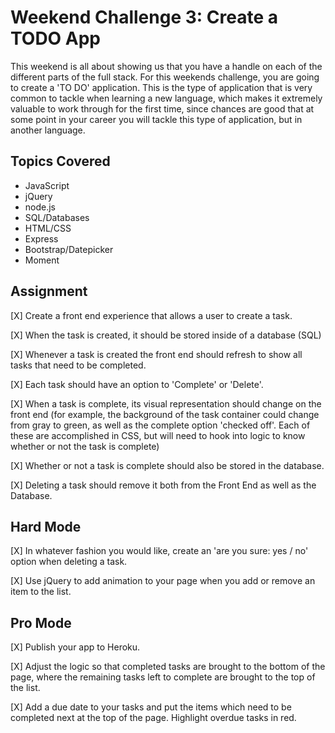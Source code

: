 # Weekend Challenge 3: Create a TODO App
This weekend is all about showing us that you have a handle on each of the different parts of the full stack. For this weekends challenge, you are going to create a 'TO DO' application. This is the type of application that is very common to tackle when learning a new language, which makes it extremely valuable to work through for the first time, since chances are good that at some point in your career you will tackle this type of application, but in another language. 

## Topics Covered
- JavaScript
- jQuery
- node.js
- SQL/Databases
- HTML/CSS
- Express
- Bootstrap/Datepicker
- Moment

## Assignment

[X] Create a front end experience that allows a user to create a task.

[X] When the task is created, it should be stored inside of a database (SQL)

[X] Whenever a task is created the front end should refresh to show all tasks that need to be completed.

[X] Each task should have an option to 'Complete' or 'Delete'.

[X] When a task is complete, its visual representation should change on the front end (for example, the background of the task container could change from gray to green, as well as the complete option 'checked off'. Each of these are accomplished in CSS, but will need to hook into logic to know whether or not the task is complete)

[X] Whether or not a task is complete should also be stored in the database.

[X] Deleting a task should remove it both from the Front End as well as the Database.

## Hard Mode
[X] In whatever fashion you would like, create an 'are you sure: yes / no' option when deleting a task.

[X] Use jQuery to add animation to your page when you add or remove an item to the list.

## Pro Mode
[X] Publish your app to Heroku.

[X] Adjust the logic so that completed tasks are brought to the bottom of the page, where the remaining tasks left to complete are brought to the top of the list.

[X] Add a due date to your tasks and put the items which need to be completed next at the top of the page. Highlight overdue tasks in red.
